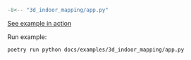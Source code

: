 ```python
-8<-- "3d_indoor_mapping/app.py"
```

<a href="app.html" target="_blank">See example in action</a>

Run example:

``` bash
poetry run python docs/examples/3d_indoor_mapping/app.py
```
